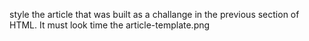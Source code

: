style the article that was built as a challange in the previous section of HTML. It must look time the article-template.png
